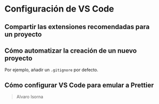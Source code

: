 # Configuración de VS Code

## Compartir las extensiones recomendadas para un proyecto

## Cómo automatizar la creación de un nuevo proyecto

Por ejemplo, añadir un ```.gitignore``` por defecto.

## Cómo configurar VS Code para emular a Prettier

> Alvaro Isorna
